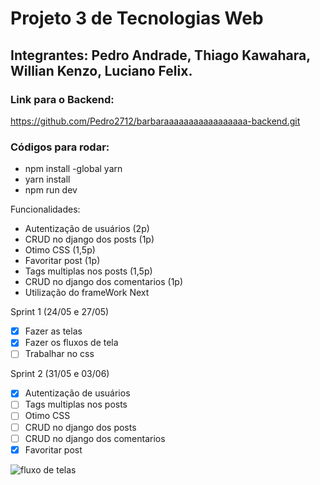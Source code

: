 # Projeto 3 de Tecnologias Web

## Integrantes: Pedro Andrade, Thiago Kawahara, Willian Kenzo, Luciano Felix.

### Link para o Backend:
https://github.com/Pedro2712/barbaraaaaaaaaaaaaaaaaa-backend.git

### Códigos para rodar:
- npm install -global yarn
- yarn install
- npm run dev

Funcionalidades:
- Autentização de usuários (2p)
- CRUD no django dos posts (1p)
- Otimo CSS (1,5p)
- Favoritar post (1p)
- Tags multiplas nos posts (1,5p) 
- CRUD no django dos comentarios (1p)
- Utilização do frameWork Next

Sprint 1 (24/05 e 27/05)
  - [X] Fazer as telas
  - [X] Fazer os fluxos de tela
  - [ ] Trabalhar no css

Sprint 2 (31/05 e 03/06)
  - [X] Autentização de usuários
  - [ ] Tags multiplas nos posts
  - [ ] Otimo CSS
  - [ ] CRUD no django dos posts
  - [ ] CRUD no django dos comentarios
  - [X] Favoritar post

![fluxo de telas](https://user-images.githubusercontent.com/71990438/169356552-394c481d-466f-4b10-aba3-6d4236a38586.png)


